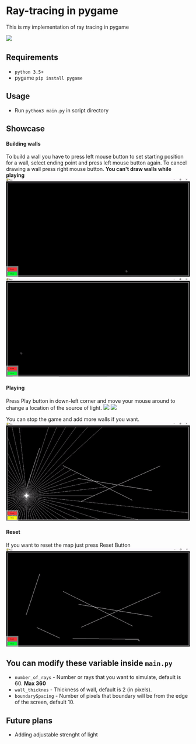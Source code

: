 # Ray-tracing in pygame
This is my implementation of ray tracing in pygame

![](examples/ray4.gif)

## Requirements
- `python 3.5+`
- pygame `pip install pygame`

## Usage
- Run `python3 main.py` in script directory

## Showcase

#### Building walls
To build a wall you have to press left mouse button to set starting position for a wall, select ending point and press left mouse button again. To cancel drawing a wall press right mouse button. **You can't draw walls while playing**
![](examples/walls1.gif)
![](examples/walls3.gif)

#### Playing
Press Play button in down-left corner and move your mouse around to change a location of the source of light.
![](examples/ray3.gif)
![](examples/ray1.gif)

You can stop the game and add more walls if you want.
![](examples/walls2.gif)

#### Reset
If you want to reset the map just press Reset Button
![](examples/reset.gif)

## You can modify these variable inside `main.py`
- `number_of_rays` - Number or rays that you want to simulate, default is 60. **Max 360**
- `wall_thicknes` - Thickness of wall, default is 2 (in pixels).
- `boundarySpacing` - Number of pixels that boundary will be from the edge of the screen, default 10. 

## Future plans
- Adding adjustable strenght of light